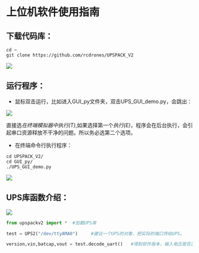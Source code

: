 # 上位机软件使用指南

## 下载代码库：
```
cd ~
git clone https://github.com/rcdrones/UPSPACK_V2
```
![](https://github.com/rcdrones/UPSPACK_V2/raw/master/doc/img/sw1.png)

## 运行程序：
* 鼠标双击运行，比如进入GUI_py文件夹，双击UPS_GUI_demo.py，会跳出：

![](https://github.com/rcdrones/UPSPACK_V2/raw/master/doc/img/sw2.png)

直接选*在终端模拟器中执行(T)*,如果选择第一个*执行(E)*，程序会在后台执行，会引起串口资源释放不干净的问题。所以务必选第二个选项。

* 在终端命令行执行程序：
```
cd UPSPACK_V2/
cd GUI_py/
./UPS_GUI_demo.py 
```

![](https://github.com/rcdrones/UPSPACK_V2/raw/master/doc/img/sw3.png)

## UPS库函数介绍：

![](https://github.com/rcdrones/UPSPACK_V2/raw/master/doc/img/sw4.png)
```python
from upspackv2 import *  #加载UPS库

test = UPS2("/dev/ttyAMA0") 	#建议一个UPS的对象，把实际的端口传给UPS。

version,vin,batcap,vout = test.decode_uart()   #得到软件版本，输入电压是否正常、电池电量、输出电压

```